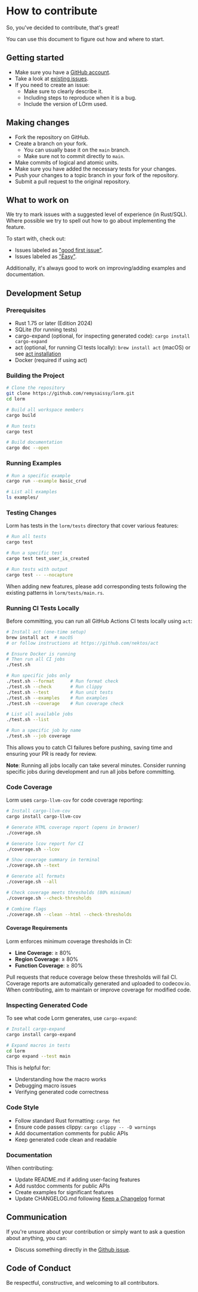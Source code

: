 # How to contribute

So, you've decided to contribute, that's great!

You can use this document to figure out how and where to start.

## Getting started

- Make sure you have a [GitHub account](https://github.com/join).
- Take a look at [existing issues](https://github.com/remysaissy/lorm/issues).
- If you need to create an issue:
    - Make sure to clearly describe it.
    - Including steps to reproduce when it is a bug.
    - Include the version of LOrm used.

## Making changes

- Fork the repository on GitHub.
- Create a branch on your fork.
    - You can usually base it on the `main` branch.
    - Make sure not to commit directly to `main`.
- Make commits of logical and atomic units.
- Make sure you have added the necessary tests for your changes.
- Push your changes to a topic branch in your fork of the repository.
- Submit a pull request to the original repository.

## What to work on

We try to mark issues with a suggested level of experience (in Rust/SQL).
Where possible we try to spell out how to go about implementing the feature.

To start with, check out:
- Issues labeled as ["good first issue"](https://github.com/remysaissy/lorm/issues?q=is%3Aopen+is%3Aissue+label%3A%22good+first+issue%22).
- Issues labeled as ["Easy"](https://github.com/remysaissy/lorm/issues?q=is%3Aopen+is%3Aissue+label%3AE-easy).

Additionally, it's always good to work on improving/adding examples and documentation.

## Development Setup

### Prerequisites
- Rust 1.75 or later (Edition 2024)
- SQLite (for running tests)
- cargo-expand (optional, for inspecting generated code): `cargo install cargo-expand`
- act (optional, for running CI tests locally): `brew install act` (macOS) or see [act installation](https://github.com/nektos/act)
- Docker (required if using act)

### Building the Project
```bash
# Clone the repository
git clone https://github.com/remysaissy/lorm.git
cd lorm

# Build all workspace members
cargo build

# Run tests
cargo test

# Build documentation
cargo doc --open
```

### Running Examples
```bash
# Run a specific example
cargo run --example basic_crud

# List all examples
ls examples/
```

### Testing Changes

Lorm has tests in the `lorm/tests` directory that cover various features:

```bash
# Run all tests
cargo test

# Run a specific test
cargo test test_user_is_created

# Run tests with output
cargo test -- --nocapture
```

When adding new features, please add corresponding tests following the existing patterns in `lorm/tests/main.rs`.

### Running CI Tests Locally

Before committing, you can run all GitHub Actions CI tests locally using `act`:

```bash
# Install act (one-time setup)
brew install act  # macOS
# or follow instructions at https://github.com/nektos/act

# Ensure Docker is running
# Then run all CI jobs
./test.sh

# Run specific jobs only
./test.sh --format      # Run format check
./test.sh --check       # Run clippy
./test.sh --test        # Run unit tests
./test.sh --examples    # Run examples
./test.sh --coverage    # Run coverage check

# List all available jobs
./test.sh --list

# Run a specific job by name
./test.sh --job coverage
```

This allows you to catch CI failures before pushing, saving time and ensuring your PR is ready for review.

**Note**: Running all jobs locally can take several minutes. Consider running specific jobs during development and run all jobs before committing.

### Code Coverage

Lorm uses `cargo-llvm-cov` for code coverage reporting:

```bash
# Install cargo-llvm-cov
cargo install cargo-llvm-cov

# Generate HTML coverage report (opens in browser)
./coverage.sh

# Generate lcov report for CI
./coverage.sh --lcov

# Show coverage summary in terminal
./coverage.sh --text

# Generate all formats
./coverage.sh --all

# Check coverage meets thresholds (80% minimum)
./coverage.sh --check-thresholds

# Combine flags
./coverage.sh --clean --html --check-thresholds
```

#### Coverage Requirements

Lorm enforces minimum coverage thresholds in CI:
- **Line Coverage**: ≥ 80%
- **Region Coverage**: ≥ 80%
- **Function Coverage**: ≥ 80%

Pull requests that reduce coverage below these thresholds will fail CI. Coverage reports are automatically generated and uploaded to codecov.io. When contributing, aim to maintain or improve coverage for modified code.

### Inspecting Generated Code

To see what code Lorm generates, use `cargo-expand`:

```bash
# Install cargo-expand
cargo install cargo-expand

# Expand macros in tests
cd lorm
cargo expand --test main
```

This is helpful for:
- Understanding how the macro works
- Debugging macro issues
- Verifying generated code correctness

### Code Style

- Follow standard Rust formatting: `cargo fmt`
- Ensure code passes clippy: `cargo clippy -- -D warnings`
- Add documentation comments for public APIs
- Keep generated code clean and readable

### Documentation

When contributing:
- Update README.md if adding user-facing features
- Add rustdoc comments for public APIs
- Create examples for significant features
- Update CHANGELOG.md following [Keep a Changelog](https://keepachangelog.com/) format

## Communication

If you're unsure about your contribution or simply want to ask a question about anything, you can:
- Discuss something directly in the [Github issue](https://github.com/remysaissy/lorm/issues).

## Code of Conduct

Be respectful, constructive, and welcoming to all contributors.